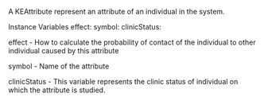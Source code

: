 A KEAttribute represent an attribute of an individual in the system.

Instance Variables
	effect:		<Block>
	symbol:		<Symbol>
	clinicStatus: 	<KEVariable>
	
effect
	- How to calculate the probability of contact of the individual to other individual caused by this attribute

symbol
	- Name of the attribute
	
clinicStatus
	- This variable represents the clinic status of individual on which the attribute is studied. 
	
